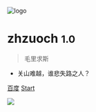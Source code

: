 <!-- 封面 -->
![logo](logo.jpg ':size=200x200')

# zhzuoch <small>1.0</small>

> 毛里求斯

- 关山难越，谁悲失路之人？

[百度](https://www.baidu.com/)
[Start](README)

![](bgImage.jpg)